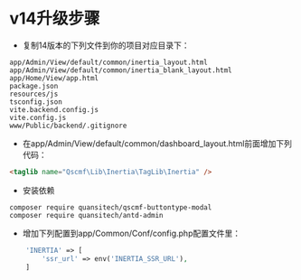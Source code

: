 # v14升级步骤

* 复制14版本的下列文件到你的项目对应目录下：

```text
app/Admin/View/default/common/inertia_layout.html
app/Admin/View/default/common/inertia_blank_layout.html
app/Home/View/app.html
package.json
resources/js
tsconfig.json
vite.backend.config.js
vite.config.js
www/Public/backend/.gitignore
```

* 在app/Admin/View/default/common/dashboard_layout.html前面增加下列代码：

```html
<taglib name="Qscmf\Lib\Inertia\TagLib\Inertia" />
```

* 安装依赖

```shell
composer require quansitech/qscmf-buttontype-modal
composer require quansitech/antd-admin
```

* 增加下列配置到app/Common/Conf/config.php配置文件里：

```php
    'INERTIA' => [
        'ssr_url' => env('INERTIA_SSR_URL'),
    ]
```
